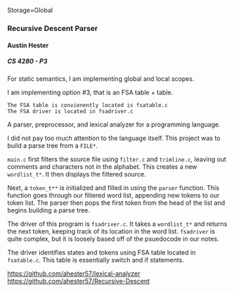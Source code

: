 Storage=Global
### Recursive Descent Parser
#### Austin Hester
##### CS 4280 - P3

For static semantics, I am implementing global and local scopes.

I am implementing option #3, that is an FSA table + table.

	The FSA table is convienently located is fsatable.c
	The FSA driver is located in fsadriver.c


A parser, preprocessor, and lexical analyzer for a programming language.

I did not pay too much attention to the language itself. 
This project was to build a parse tree from a ```FILE*```.

```main.c``` first filters the source file using ```filter.c``` 
and ```trimline.c```, leaving out comments
and characters not in the alphabet. This creates a 
new ```wordlist_t*```. It then displays the filtered source.  

Next, a ```token_t**``` is initialized and filled in using the 
```parser``` function. This function goes through our filtered 
word list, appending new tokens to our token list. The parser then pops the first token from the head of the list and begins building a parse tree.

The driver of this program is ```fsadriver.c```. It takes a 
```wordlist_t*``` and returns the next token, keeping track of 
its location in the word list. ```fsadriver``` is quite complex, 
but it is loosely based off of the psuedocode in our notes.

The driver identifies states and tokens using FSA table located 
in ```fsatable.c```. This table is essentially switch and if 
statements.

https://github.com/ahester57/lexical-analyzer
https://github.com/ahester57/Recursive-Descent
